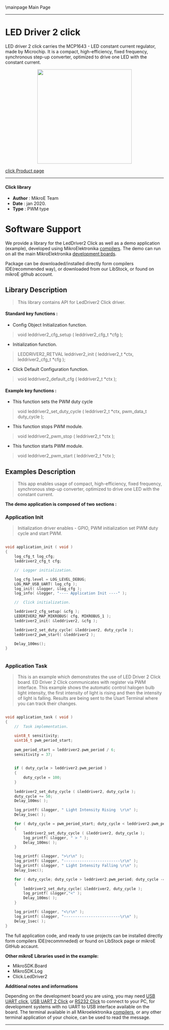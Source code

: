 \mainpage Main Page
 
---
# LED Driver 2 click

LED driver 2 click carries the MCP1643 - LED constant current regulator, made by Microchip. It is a compact, high-efficiency, 
fixed frequency, synchronous step-up converter, optimized to drive one LED with the constant current. 

<p align="center">
  <img src="https://download.mikroe.com/images/click_for_ide/leddriver2_click.png" height=300px>
</p>

[click Product page](https://www.mikroe.com/led-driver-2-click)

---


#### Click library 

- **Author**        : MikroE Team
- **Date**          : jan 2020.
- **Type**          : PWM type


# Software Support

We provide a library for the LedDriver2 Click 
as well as a demo application (example), developed using MikroElektronika 
[compilers](https://shop.mikroe.com/compilers). 
The demo can run on all the main MikroElektronika [development boards](https://shop.mikroe.com/development-boards).

Package can be downloaded/installed directly form compilers IDE(recommended way), or downloaded from our LibStock, or found on mikroE github account. 

## Library Description

> This library contains API for LedDriver2 Click driver.

#### Standard key functions :

- Config Object Initialization function.
> void leddriver2_cfg_setup ( leddriver2_cfg_t *cfg ); 
 
- Initialization function.
> LEDDRIVER2_RETVAL leddriver2_init ( leddriver2_t *ctx, leddriver2_cfg_t *cfg );

- Click Default Configuration function.
> void leddriver2_default_cfg ( leddriver2_t *ctx );


#### Example key functions :

- This function sets the PWM duty cycle
> void leddriver2_set_duty_cycle ( leddriver2_t *ctx, pwm_data_t duty_cycle );
 
- This function stops PWM module.
> void leddriver2_pwm_stop ( leddriver2_t *ctx );

- This function starts PWM module.
> void leddriver2_pwm_start ( leddriver2_t *ctx );

## Examples Description

> This app enables usage of  compact, high-efficiency, fixed frequency,
> synchronous step-up converter, optimized to drive one LED with the constant current.

**The demo application is composed of two sections :**

### Application Init 

> Initialization driver enables - GPIO,
> PWM initialization set PWM duty cycle and start PWM.

```c

void application_init ( void )
{
    log_cfg_t log_cfg;
    leddriver2_cfg_t cfg;

    //  Logger initialization.

    log_cfg.level = LOG_LEVEL_DEBUG;
    LOG_MAP_USB_UART( log_cfg );
    log_init( &logger, &log_cfg );
    log_info( &logger, "---- Application Init ----" );

    //  Click initialization.

    leddriver2_cfg_setup( &cfg );
    LEDDRIVER2_MAP_MIKROBUS( cfg, MIKROBUS_1 );
    leddriver2_init( &leddriver2, &cfg );

    leddriver2_set_duty_cycle( &leddriver2, duty_cycle );
    leddriver2_pwm_start( &leddriver2 );

    Delay_100ms();
}
  
```

### Application Task

> This is an example which demonstrates the use of LED Driver 2 Click board.
> ED Driver 2 Click communicates with register via PWM interface.
> This example shows the automatic control halogen bulb light intensity,
> the first intensity of light is rising and then the intensity of light is falling.
> Results are being sent to the Usart Terminal where you can track their changes.

```c

void application_task ( void )
{
    //  Task implementation.

    uint8_t sensitivity;
    uint16_t pwm_period_start;
    
    pwm_period_start = leddriver2.pwm_period / 6;
    sensitivity = 37;

    
    if ( duty_cycle > leddriver2.pwm_period )
    {
        duty_cycle = 100;
    }
    
    leddriver2_set_duty_cycle ( &leddriver2, duty_cycle );
    duty_cycle += 50;
    Delay_100ms( );

    log_printf( &logger, " Light Intensity Rising  \r\n" );
    Delay_1sec( );

    for ( duty_cycle = pwm_period_start; duty_cycle < leddriver2.pwm_period; duty_cycle += sensitivity )
    {
        leddriver2_set_duty_cycle ( &leddriver2, duty_cycle );
        log_printf( &logger, " > " );
        Delay_100ms( );
    }

    log_printf( &logger, ">\r\n" );
    log_printf( &logger, "-------------------------\r\n" );
    log_printf( &logger, " Light Intensity Falling \r\n" );
    Delay_1sec();

    for ( duty_cycle; duty_cycle > leddriver2.pwm_period; duty_cycle -= sensitivity )
    {
        leddriver2_set_duty_cycle( &leddriver2, duty_cycle );
        log_printf( &logger,"<" );
        Delay_100ms( );
    }

    log_printf( &logger, "<\r\n" );
    log_printf( &logger, "-------------------------\r\n" );
    Delay_1sec( );
}

```

The full application code, and ready to use projects can be  installed directly form compilers IDE(recommneded) or found on LibStock page or mikroE GitHub accaunt.

**Other mikroE Libraries used in the example:** 

- MikroSDK.Board
- MikroSDK.Log
- Click.LedDriver2

**Additional notes and informations**

Depending on the development board you are using, you may need 
[USB UART click](https://shop.mikroe.com/usb-uart-click), 
[USB UART 2 Click](https://shop.mikroe.com/usb-uart-2-click) or 
[RS232 Click](https://shop.mikroe.com/rs232-click) to connect to your PC, for 
development systems with no UART to USB interface available on the board. The 
terminal available in all Mikroelektronika 
[compilers](https://shop.mikroe.com/compilers), or any other terminal application 
of your choice, can be used to read the message.



---
